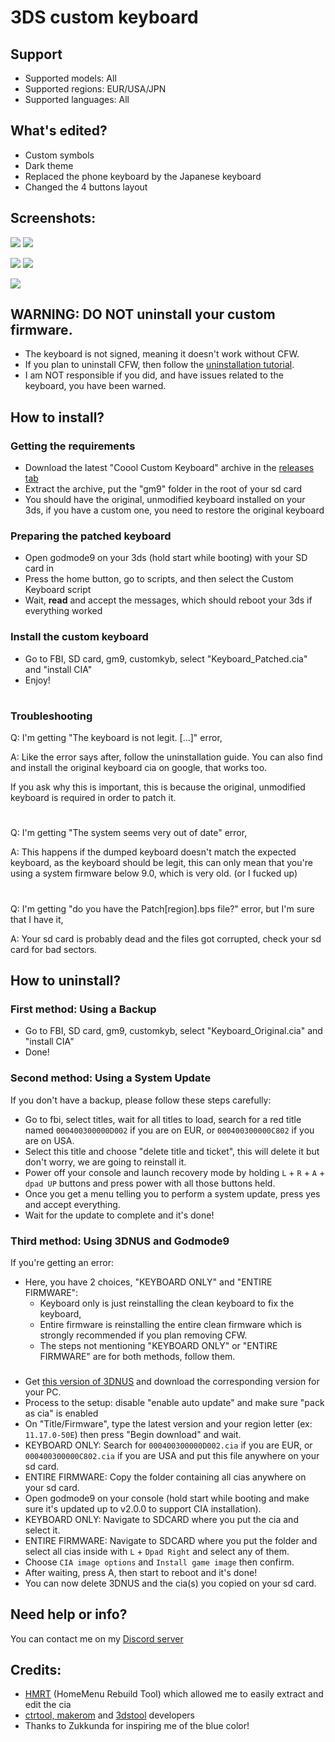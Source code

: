 # 3DS custom keyboard

## Support
- Supported models: All
- Supported regions: EUR/USA/JPN
- Supported languages: All

## What's edited?
* Custom symbols
* Dark theme
* Replaced the phone keyboard by the Japanese keyboard
* Changed the 4 buttons layout

## Screenshots:

![](./screenshots/qwerty-regular.bmp)
![](./screenshots/jpn-kana.bmp)

![](./screenshots/custom-symbols.bmp)
![](./screenshots/extended-text-symbols.bmp)

![](./screenshots/cell-jpn-kyb.bmp)

## WARNING: DO NOT uninstall your custom firmware.
* The keyboard is not signed, meaning it doesn't work without CFW.
* If you plan to uninstall CFW, then follow the [uninstallation tutorial](https://github.com/cooolgamer/3DS-custom-keyboard#how-to-uninstall).
* I am NOT responsible if you did, and have issues related to the keyboard, you have been warned.

## How to install?
### Getting the requirements
- Download the latest "Coool Custom Keyboard" archive in the [releases tab](https://github.com/cooolgamer/3DS-custom-keyboard/releases/)
- Extract the archive, put the "gm9" folder in the root of your sd card
- You should have the original, unmodified keyboard installed on your 3ds, if you have a custom one, you need to restore the original keyboard

### Preparing the patched keyboard
- Open godmode9 on your 3ds (hold start while booting) with your SD card in
- Press the home button, go to scripts, and then select the Custom Keyboard script
- Wait, **read** and accept the messages, which should reboot your 3ds if everything worked

### Install the custom keyboard
- Go to FBI, SD card, gm9, customkyb, select "Keyboard_Patched.cia" and "install CIA"
- Enjoy!

#

### Troubleshooting
Q: I'm getting "The keyboard is not legit. [...]" error,

A: Like the error says after, follow the uninstallation guide. You can also find and install the original keyboard cia on google, that works too.

If you ask why this is important, this is because the original, unmodified keyboard is required in order to patch it.

#
Q: I'm getting "The system seems very out of date" error,

A: This happens if the dumped keyboard doesn't match the expected keyboard, as the keyboard should be legit, this can only mean that you're using a system firmware below 9.0, which is very old. (or I fucked up)

#

Q: I'm getting "do you have the Patch[region].bps file?" error, but I'm sure that I have it,

A: Your sd card is probably dead and the files got corrupted, check your sd card for bad sectors.


## How to uninstall?
### First method: Using a Backup
- Go to FBI, SD card, gm9, customkyb, select "Keyboard_Original.cia" and "install CIA"
- Done!

### Second method: Using a System Update
If you don't have a backup, please follow these steps carefully:

- Go to fbi, select titles, wait for all titles to load, search for a red title named ```000400300000D002``` if you are on EUR, or ```000400300000C802``` if you are on USA.
- Select this title and choose "delete title and ticket", this will delete it but don't worry, we are going to reinstall it.
- Power off your console and launch recovery mode by holding ``L`` + ``R`` + ``A`` + ``dpad UP`` buttons and press power with all those buttons held.
- Once you get a menu telling you to perform a system update, press yes and accept everything.
- Wait for the update to complete and it's done!

### Third method: Using 3DNUS and Godmode9
If you're getting an error:

- Here, you have 2 choices, "KEYBOARD ONLY" and "ENTIRE FIRMWARE":
   - Keyboard only is just reinstalling the clean keyboard to fix the keyboard,
   - Entire firmware is reinstalling the entire clean firmware  which is strongly recommended if you plan removing CFW.
   - The steps not mentioning "KEYBOARD ONLY" or "ENTIRE FIRMWARE" are for both methods, follow them.

###
- Get [this version of 3DNUS](https://github.com/DrHacknik/3DNUS/releases/tag/3.3_stable) and download the corresponding version for your PC.
- Process to the setup: disable "enable auto update" and make sure "pack as cia" is enabled
- On "Title/Firmware", type the latest version and your region letter (ex: ```11.17.0-50E```) then press "Begin download" and wait.
- KEYBOARD ONLY: Search for ```000400300000D002.cia``` if you are EUR, or ```000400300000C802.cia``` if you are USA and put this file anywhere on your sd card.
- ENTIRE FIRMWARE: Copy the folder containing all cias anywhere on your sd card.
- Open godmode9 on your console (hold start while booting and make sure it's updated up to v2.0.0 to support CIA installation).
- KEYBOARD ONLY: Navigate to SDCARD where you put the cia and select it.
- ENTIRE FIRMWARE: Navigate to SDCARD where you put the folder and select all cias inside with ``L`` + ``Dpad Right`` and select any of them.
- Choose ```CIA image options``` and ```Install game image``` then confirm.
- After waiting, press A, then start to reboot and it's done!
- You can now delete 3DNUS and the cia(s) you copied on your sd card.

## Need help or info?
You can contact me on my [Discord server](https://discord.gg/RxeZcgGRQB)

## Credits:
* [HMRT](https://github.com/schrmh/HMRT) (HomeMenu Rebuild Tool) which allowed me to easily extract and edit the cia
* [ctrtool, makerom](https://github.com/3DSGuy/Project_CTR/) and [3dstool](https://github.com/dnasdw/3dstool/) developers
* Thanks to Zukkunda for inspiring me of the blue color!
